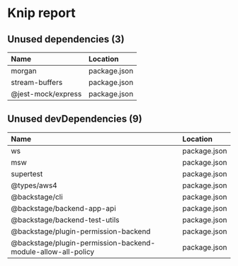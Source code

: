 # Knip report

## Unused dependencies (3)

| Name               | Location     |
|:-------------------|:-------------|
| morgan             | package.json |
| stream-buffers     | package.json |
| @jest-mock/express | package.json |

## Unused devDependencies (9)

| Name                                                         | Location     |
|:-------------------------------------------------------------|:-------------|
| ws                                                           | package.json |
| msw                                                          | package.json |
| supertest                                                    | package.json |
| @types/aws4                                                  | package.json |
| @backstage/cli                                               | package.json |
| @backstage/backend-app-api                                   | package.json |
| @backstage/backend-test-utils                                | package.json |
| @backstage/plugin-permission-backend                         | package.json |
| @backstage/plugin-permission-backend-module-allow-all-policy | package.json |


